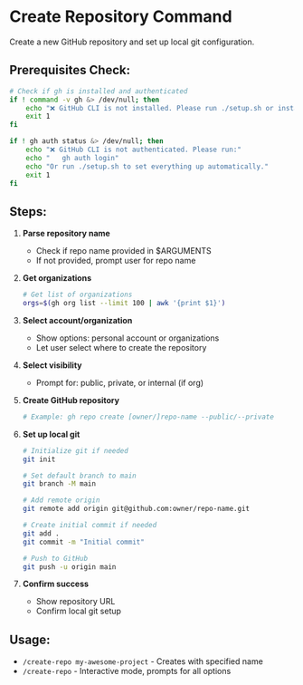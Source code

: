 # Create Repository Command

Create a new GitHub repository and set up local git configuration.

## Prerequisites Check:

```bash
# Check if gh is installed and authenticated
if ! command -v gh &> /dev/null; then
    echo "❌ GitHub CLI is not installed. Please run ./setup.sh or install gh manually."
    exit 1
fi

if ! gh auth status &> /dev/null; then
    echo "❌ GitHub CLI is not authenticated. Please run:"
    echo "   gh auth login"
    echo "Or run ./setup.sh to set everything up automatically."
    exit 1
fi
```

## Steps:

1. **Parse repository name**
   - Check if repo name provided in $ARGUMENTS
   - If not provided, prompt user for repo name

2. **Get organizations**
   ```bash
   # Get list of organizations
   orgs=$(gh org list --limit 100 | awk '{print $1}')
   ```

3. **Select account/organization**
   - Show options: personal account or organizations
   - Let user select where to create the repository

4. **Select visibility**
   - Prompt for: public, private, or internal (if org)

5. **Create GitHub repository**
   ```bash
   # Example: gh repo create [owner/]repo-name --public/--private
   ```

6. **Set up local git**
   ```bash
   # Initialize git if needed
   git init
   
   # Set default branch to main
   git branch -M main
   
   # Add remote origin
   git remote add origin git@github.com:owner/repo-name.git
   
   # Create initial commit if needed
   git add .
   git commit -m "Initial commit"
   
   # Push to GitHub
   git push -u origin main
   ```

7. **Confirm success**
   - Show repository URL
   - Confirm local git setup

## Usage:
- `/create-repo my-awesome-project` - Creates with specified name
- `/create-repo` - Interactive mode, prompts for all options